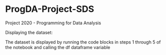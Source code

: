 # ProgDA-Project-SDS
Project 2020 - Programming for Data Analysis



Displaying the dataset:

The dataset is displayed by running the code blocks in steps 1 through 5 of the notebook and calling the df dataframe variable